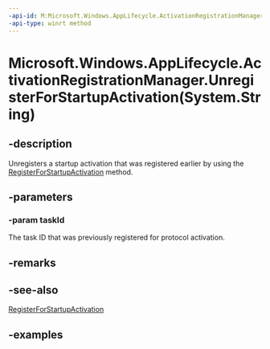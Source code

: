 ```yaml
---
-api-id: M:Microsoft.Windows.AppLifecycle.ActivationRegistrationManager.UnregisterForStartupActivation(System.String)
-api-type: winrt method
---
```


# Microsoft.Windows.AppLifecycle.ActivationRegistrationManager.UnregisterForStartupActivation(System.String)

<!--
public static void UnregisterForStartupActivation (string taskId);
-->

## -description

Unregisters a startup activation that was registered earlier by using the [RegisterForStartupActivation](activationregistrationmanager_registerforstartupactivation_1012908277.md) method.

## -parameters

### -param taskId

The task ID that was previously registered for protocol activation.

## -remarks

## -see-also

[RegisterForStartupActivation](activationregistrationmanager_registerforstartupactivation_1012908277.md)

## -examples
